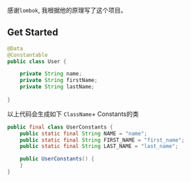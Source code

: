 感谢`lombok`, 我根据他的原理写了这个项目。

## Get Started
```java
@Data
@Constantable
public class User {

    private String name;
    private String firstName;
    private String lastName;
    
}
```
以上代码会生成如下 `ClassName`+ Constants的类
```java
public final class UserConstants {
    public static final String NAME = "name";
    public static final String FIRST_NAME = "first_name";
    public static final String LAST_NAME = "last_name";

    public UserConstants() {
    }
}
```